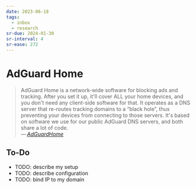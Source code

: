 ```yaml
---
date: 2023-06-18
tags:
  - inbox
  - research
sr-due: 2024-01-30
sr-interval: 4
sr-ease: 272
---
```


# AdGuard Home

> AdGuard Home is a network-wide software for blocking ads and tracking. After
> you set it up, it'll cover ALL your home devices, and you don't need any
> client-side software for that. It operates as a DNS server that re-routes
> tracking domains to a “black hole”, thus preventing your devices from
> connecting to those servers. It's based on software we use for our public
> AdGuard DNS servers, and both share a lot of code.\
> — <cite>[AdGuardHome](https://github.com/AdguardTeam/AdGuardHome)</cite>

## To-Do

- TODO: describe my setup
- TODO: describe configuration
- TODO: bind IP to my domain